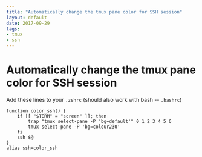 ```yaml
---
title: "Automatically change the tmux pane color for SSH session"
layout: default
date: 2017-09-29
tags:
- tmux
- ssh
---
```


# Automatically change the tmux pane color for SSH session

Add these lines to your `.zshrc` (should also work with bash -- `.bashrc`)

    function color_ssh() {
        if [[ "$TERM" = "screen" ]]; then
            trap "tmux select-pane -P 'bg=default'" 0 1 2 3 4 5 6
            tmux select-pane -P 'bg=colour230'
        fi
        ssh $@
    }
    alias ssh=color_ssh
